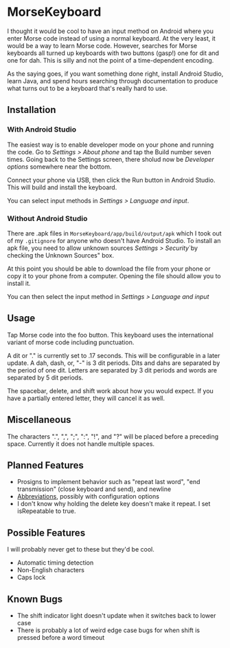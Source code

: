 # MorseKeyboard
I thought it would be cool to have an input method on Android where you enter Morse code instead of using a normal keyboard. At the very least, it would be a way to learn Morse code. However, searches for Morse keyboards all turned up keyboards with two buttons (gasp!) one for dit and one for dah. This is silly and not the point of a time-dependent encoding.

As the saying goes, if you want something done right, install Android Studio, learn Java, and spend hours searching through documentation to produce what turns out to be a keyboard that's really hard to use.

## Installation
### With Android Studio
The easiest way is to enable developer mode on your phone and running the code. Go to *Settings > About phone* and tap the Build number seven times. Going back to the Settings screen, there sholud now be *Developer options* somewhere near the bottom.

Connect your phone via USB, then click the Run button in Android Studio. This will build and install the keyboard.

You can select input methods in *Settings > Language and input*.

### Without Android Studio
There are .apk files in `MorseKeyboard/app/build/output/apk` which I took out of my `.gitignore` for anyone who doesn't have Android Studio. To install an apk file, you need to allow unknown sources *Settings > Security*`by checking the Unknown Sources" box.

At this point you should be able to download the file from your phone or copy it to your phone from a computer. Opening the file should allow you to install it.

You can then select the input method in *Settings > Language and input*

## Usage
Tap Morse code into the foo button. This keyboard uses the international variant of morse code including punctuation.

A dit or "." is currently set to .17 seconds. This will be configurable in a later update. A dah, dash, or, "-" is 3 dit periods. Dits and dahs are separated by the period of one dit. Letters are separated by 3 dit periods and words are separated by 5 dit periods.

The spacebar, delete, and shift work about how you would expect. If you have a partially entered letter, they will cancel it as well.
## Miscellaneous
The characters ".", ",", ";", ":", "!", and "?" will be placed before a preceding space. Currently it does not handle multiple spaces.

## Planned Features
- Prosigns to implement behavior such as "repeat last word", "end transmission" (close keyboard and send), and newline
- [Abbreviations](https://en.wikipedia.org/wiki/Morse_code_abbreviations), possibly with configuration options
- I don't know why holding the delete key doesn't make it repeat. I set isRepeatable to true.

## Possible Features
I will probably never get to these but they'd be cool.
- Automatic timing detection
- Non-English characters
- Caps lock

## Known Bugs
- The shift indicator light doesn't update when it switches back to lower case
- There is probably a lot of weird edge case bugs for when shift is pressed before a word timeout
